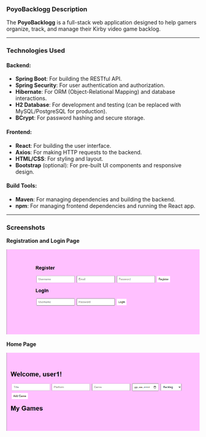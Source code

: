 ### **PoyoBacklogg Description**

The **PoyoBacklogg** is a full-stack web application designed to help gamers organize, track, and manage their Kirby video game backlog.

---

### **Technologies Used**

#### **Backend**:
- **Spring Boot**: For building the RESTful API.
- **Spring Security**: For user authentication and authorization.
- **Hibernate**: For ORM (Object-Relational Mapping) and database interactions.
- **H2 Database**: For development and testing (can be replaced with MySQL/PostgreSQL for production).
- **BCrypt**: For password hashing and secure storage.

#### **Frontend**:
- **React**: For building the user interface.
- **Axios**: For making HTTP requests to the backend.
- **HTML/CSS**: For styling and layout.
- **Bootstrap** (optional): For pre-built UI components and responsive design.

#### **Build Tools**:
- **Maven**: For managing dependencies and building the backend.
- **npm**: For managing frontend dependencies and running the React app.

---

### Screenshots

**Registration and Login Page** 

![alt text](<images/registrationlogin.png>)

**Home Page**

![alt text](<images/homepage.png>)
